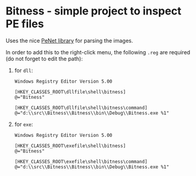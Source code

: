 # Bitness - simple project to inspect PE files

Uses the nice [PeNet library](https://github.com/secana/PeNet) for parsing the images.

In order to add this to the right-click menu, the following `.reg` are required
(do not forget to edit the path):

1. for `dll`:

   ```
   Windows Registry Editor Version 5.00

   [HKEY_CLASSES_ROOT\dllfile\shell\bitness]
   @="Bitness"

   [HKEY_CLASSES_ROOT\dllfile\shell\bitness\command]
   @="d:\\src\\Bitness\\Bitness\\bin\\Debug\\Bitness.exe %1"
   ```

2. for `exe`:

   ```
   Windows Registry Editor Version 5.00

   [HKEY_CLASSES_ROOT\exefile\shell\bitness]
   @="Bitness"

   [HKEY_CLASSES_ROOT\exefile\shell\bitness\command]
   @="d:\\src\\Bitness\\Bitness\\bin\\Debug\\Bitness.exe %1"
   ```
